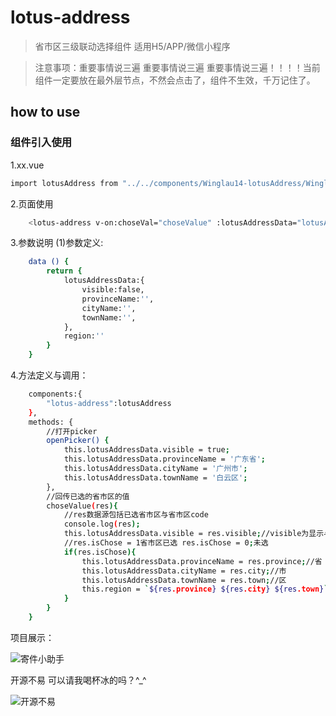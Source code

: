 # lotus-address

> 省市区三级联动选择组件 适用H5/APP/微信小程序

> 注意事项：重要事情说三遍 重要事情说三遍 重要事情说三遍！！！！当前组件一定要放在最外层节点，不然会点击了，组件不生效，千万记住了。

## how to use

### 组件引入使用

1.xx.vue

```sh
import lotusAddress from "../../components/Winglau14-lotusAddress/Winglau14-lotusAddress.vue";
```

2.页面使用

```sh
    <lotus-address v-on:choseVal="choseValue" :lotusAddressData="lotusAddressData"></lotus-address>
```

3.参数说明
(1)参数定义:

```sh
    data () {
        return {
            lotusAddressData:{
                visible:false,
                provinceName:'',
                cityName:'',
                townName:'',
            },
            region:''
        }
    }
```

4.方法定义与调用：

```sh
    components:{
        "lotus-address":lotusAddress
    },
    methods: {
        //打开picker
        openPicker() {
            this.lotusAddressData.visible = true;
            this.lotusAddressData.provinceName = '广东省';
            this.lotusAddressData.cityName = '广州市';
            this.lotusAddressData.townName = '白云区';
        },
        //回传已选的省市区的值
        choseValue(res){
            //res数据源包括已选省市区与省市区code
            console.log(res);
            this.lotusAddressData.visible = res.visible;//visible为显示与关闭组件标识true显示false隐藏
            //res.isChose = 1省市区已选 res.isChose = 0;未选
            if(res.isChose){
                this.lotusAddressData.provinceName = res.province;//省
                this.lotusAddressData.cityName = res.city;//市
                this.lotusAddressData.townName = res.town;//区
                this.region = `${res.province} ${res.city} ${res.town}`; //region为已选的省市区的值
            }
        }
    }
```

项目展示：

![寄件小助手](https://express.winglau14.com/static/yjd-express.jpg?20230407)

开源不易 可以请我喝杯冰的吗？^_^

![开源不易](https://express.winglau14.com/static/winglau14.jpg?20230407)
